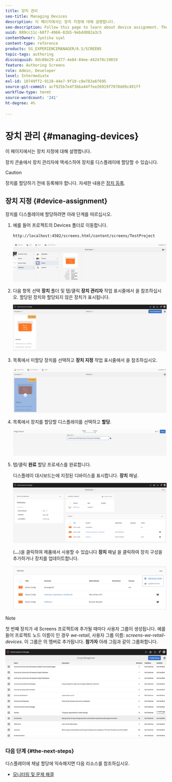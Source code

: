 ```yaml
---
title: 장치 관리
seo-title: Managing Devices
description: 이 페이지에서는 장치 지정에 대해 설명합니다.
seo-description: Follow this page to learn about device assignment. The Devices console allows you to access the device manager to assign your device to a display.
uuid: 889cc11c-60f7-4966-82b5-9ebdd082a3c5
contentOwner: Jyotika syal
content-type: reference
products: SG_EXPERIENCEMANAGER/6.5/SCREENS
topic-tags: authoring
discoiquuid: 8dc08e29-a377-4e84-84ee-442470c19019
feature: Authoring Screens
role: Admin, Developer
level: Intermediate
exl-id: 10749ff2-9128-44e7-9f10-c8e783a6f695
source-git-commit: acf925b7e4f3bba44ffee26919f7078dd9c491ff
workflow-type: tm+mt
source-wordcount: '241'
ht-degree: 4%

---
```


# 장치 관리 {#managing-devices}

이 페이지에서는 장치 지정에 대해 설명합니다.

장치 콘솔에서 장치 관리자에 액세스하여 장치를 디스플레이에 할당할 수 있습니다.

>[!CAUTION]
>
>장치를 할당하기 전에 등록해야 합니다. 자세한 내용은 [장치 등록](device-registration.md).

## 장치 지정 {#device-assignment}

장치를 디스플레이에 할당하려면 아래 단계를 따르십시오.

1. 예를 들어 프로젝트의 Devices 폴더로 이동합니다.

   `http://localhost:4502/screens.html/content/screens/TestProject`

   ![chlimage_1-32](assets/chlimage_1-32.png)

1. 다음 항목 선택 **장치** 폴더 및 탭/클릭 **장치 관리자** 작업 표시줄에서 을 참조하십시오. 할당된 장치와 할당되지 않은 장치가 표시됩니다.

   ![chlimage_1-33](assets/chlimage_1-33.png)

1. 목록에서 미할당 장치를 선택하고 **장치 지정** 작업 표시줄에서 을 참조하십시오.

   ![chlimage_1-34](assets/chlimage_1-34.png)

1. 목록에서 장치를 할당할 디스플레이를 선택하고 **할당**.

   ![chlimage_1-35](assets/chlimage_1-35.png)

1. 탭/클릭 **완료** 할당 프로세스를 완료합니다.


   디스플레이 대시보드는에 지정된 디바이스를 표시합니다. **장치** 패널.

   ![chlimage_1-37](assets/chlimage_1-37.png)

   (**...**)을 클릭하여 제품에서 사용할 수 있습니다 **장치** 패널 을 클릭하여 장치 구성을 추가하거나 장치를 업데이트합니다.

   ![chlimage_1-38](assets/chlimage_1-38.png)

>[!NOTE]
>
>첫 번째 장치가 새 Screens 프로젝트에 추가될 때마다 사용자 그룹이 생성됩니다.
>예를 들어 프로젝트 노드 이름이 인 경우 *we-retail*, 사용자 그룹 이름: *screens-we-retail-devices*.
>이 그룹은 의 멤버로 추가됩니다. **참가자** 아래 그림과 같이 그룹화합니다.

![chlimage_1-39](assets/chlimage_1-39.png)

### 다음 단계 {#the-next-steps}

디스플레이에 채널 할당에 익숙해지면 다음 리소스를 참조하십시오.

* [모니터링 및 문제 해결](monitoring-screens.md)
